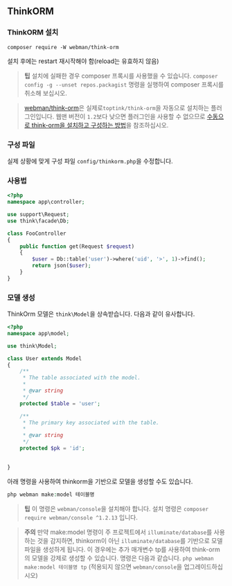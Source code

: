 ## ThinkORM

### ThinkORM 설치

`composer require -W webman/think-orm`

설치 후에는 restart 재시작해야 함(reload는 유효하지 않음)

> **팁**
> 설치에 실패한 경우 composer 프록시를 사용했을 수 있습니다. `composer config -g --unset repos.packagist` 명령을 실행하여 composer 프록시를 취소해 보십시오.

> [webman/think-orm](https://www.workerman.net/plugin/14)은 실제로`toptink/think-orm`을 자동으로 설치하는 플러그인입니다. 웹맨 버전이 `1.2`보다 낮으면 플러그인을 사용할 수 없으므로 [수동으로 think-orm을 설치하고 구성하는 방법](https://www.workerman.net/a/1289)을 참조하십시오.

### 구성 파일
실제 상황에 맞게 구성 파일 `config/thinkorm.php`을 수정합니다.

### 사용법

```php
<?php
namespace app\controller;

use support\Request;
use think\facade\Db;

class FooController
{
    public function get(Request $request)
    {
        $user = Db::table('user')->where('uid', '>', 1)->find();
        return json($user);
    }
}
```

### 모델 생성

ThinkOrm 모델은 `think\Model`을 상속받습니다. 다음과 같이 유사합니다.
```php
<?php
namespace app\model;

use think\Model;

class User extends Model
{
    /**
     * The table associated with the model.
     *
     * @var string
     */
    protected $table = 'user';

    /**
     * The primary key associated with the table.
     *
     * @var string
     */
    protected $pk = 'id';

    
}
```

아래 명령을 사용하여 thinkorm을 기반으로 모델을 생성할 수도 있습니다.
```php
php webman make:model 테이블명
```

> **팁**
> 이 명령은 `webman/console`을 설치해야 합니다. 설치 명령은 `composer require webman/console ^1.2.13` 입니다.

> **주의**
> 만약 make:model 명령이 주 프로젝트에서 `illuminate/database`를 사용하는 것을 감지하면, thinkorm이 아닌 `illuminate/database`를 기반으로 모델 파일을 생성하게 됩니다. 이 경우에는 추가 매개변수 tp를 사용하여 think-orm의 모델을 강제로 생성할 수 있습니다. 명령은 다음과 같습니다. `php webman make:model 테이블명 tp` (적용되지 않으면 `webman/console`을 업그레이드하십시오)
